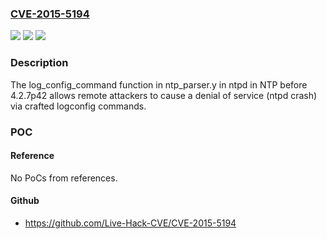 ### [CVE-2015-5194](https://cve.mitre.org/cgi-bin/cvename.cgi?name=CVE-2015-5194)
![](https://img.shields.io/static/v1?label=Product&message=n%2Fa&color=blue)
![](https://img.shields.io/static/v1?label=Version&message=%3D%20n%2Fa%20&color=brighgreen)
![](https://img.shields.io/static/v1?label=Vulnerability&message=n%2Fa&color=brighgreen)

### Description

The log_config_command function in ntp_parser.y in ntpd in NTP before 4.2.7p42 allows remote attackers to cause a denial of service (ntpd crash) via crafted logconfig commands.

### POC

#### Reference
No PoCs from references.

#### Github
- https://github.com/Live-Hack-CVE/CVE-2015-5194

